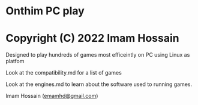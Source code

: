 # Onthim PC play
# Copyright (C) 2022 Imam Hossain

Designed to play hundreds of games most efficeintly on PC using Linux as platfom

Look at the compatibility.md for a list of games

Look at the engines.md to learn about the software used to running games.


Imam Hossain (emamhd@gmail.com)
